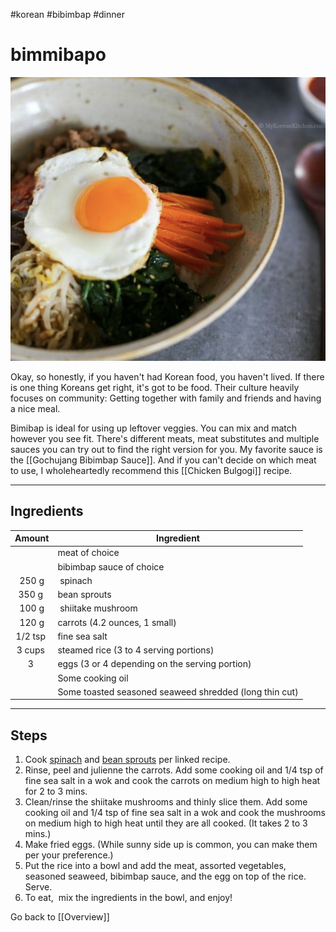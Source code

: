 #korean #bibimbap #dinner 

# bimmibapo

![Bibimbap](images/bibimbap.png)

Okay, so honestly, if you haven't had Korean food, you haven't lived. If there is one thing Koreans get right, it's got to be food. Their culture heavily focuses on community: Getting together with family and friends and having a nice meal.

Bimibap is ideal for using up leftover veggies. You can mix and match however you see fit. There's different meats, meat substitutes and multiple sauces you can try out to find the right version for you.  My favorite sauce is the [[Gochujang Bibimbap Sauce]]. And if you can't decide on which meat to use, I wholeheartedly recommend this [[Chicken Bulgogi]] recipe.

---
## Ingredients 

|Amount|Ingredient|
|:-:|-|
| |meat of choice|
| | bibimbap sauce of choice|
|250 g| spinach|
|350 g | bean sprouts|
|100 g| shiitake mushroom|
|120 g|carrots (4.2 ounces, 1 small)
|1/2 tsp |fine sea salt|
|3 cups |steamed rice (3 to 4 serving portions)|
|3 | eggs (3 or 4 depending on the serving portion)|
| |Some cooking oil|
| |Some toasted seasoned seaweed shredded (long thin cut)|

---
## Steps

1. Cook [spinach](https://mykoreankitchen.com/simply-seasoned-korean-spinach-salad-sigeumchi-namul-version-1/) and [bean sprouts](https://mykoreankitchen.com/korean-style-seasoned-mung-bean-sprouts-salad-sukju-namul-muchim/) per linked recipe.
2. Rinse, peel and julienne the carrots. Add some cooking oil and 1/4 tsp of fine sea salt in a wok and cook the carrots on medium high to high heat for 2 to 3 mins.
3. Clean/rinse the shiitake mushrooms and thinly slice them. Add some cooking oil and 1/4 tsp of fine sea salt in a wok and cook the mushrooms on medium high to high heat until they are all cooked. (It takes 2 to 3 mins.)
4. Make fried eggs. (While sunny side up is common, you can make them per your preference.)
5. Put the rice into a bowl and add the meat, assorted vegetables, seasoned seaweed, bibimbap sauce, and the egg on top of the rice. Serve.
6. To eat,  mix the ingredients in the bowl, and enjoy!



Go back to [[Overview]]
